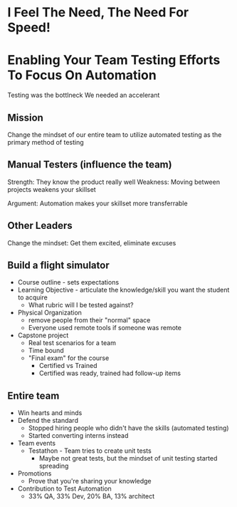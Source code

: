 # I Feel The Need, The Need For Speed!
# Enabling Your Team Testing Efforts To Focus On Automation

Testing was the bottlneck
We needed an accelerant

## Mission
Change the mindset of our entire team to utilize automated testing as the primary method of testing

## Manual Testers  (influence the team)
Strength:
They know the product really well
Weakness:
Moving between projects weakens your skillset

Argument: Automation makes your skillset more transferrable

## Other Leaders
Change the mindset:  Get them excited, eliminate excuses

## Build a flight simulator
* Course outline - sets expectations
* Learning Objective - articulate the knowledge/skill you want the student to acquire
  * What rubric will I be tested against?
* Physical Organization
  * remove people from their "normal" space
  * Everyone used remote tools if someone was remote
* Capstone project
  * Real test scenarios for a team
  * Time bound
  * "Final exam" for the course
     * Certified vs Trained
     *  Certified was ready, trained had follow-up items

## Entire team
* Win hearts and minds
* Defend the standard
  * Stopped hiring people who didn't have the skills (automated testing)
  * Started converting interns instead
* Team events
  * Testathon - Team tries to create unit tests
    * Maybe not great tests, but the mindset of unit testing started spreading
* Promotions
  * Prove that you're sharing your knowledge
* Contribution to Test Automation
  * 33% QA, 33% Dev, 20% BA, 13% architect
